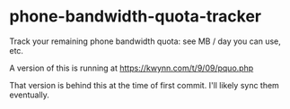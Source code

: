 # phone-bandwidth-quota-tracker
Track your remaining phone bandwidth quota: see MB / day you can use, etc.

A version of this is running at https://kwynn.com/t/9/09/pquo.php

That version is behind this at the time of first commit.  I'll likely sync them
eventually.
